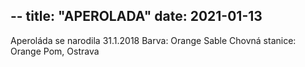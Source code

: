 --
title: "APEROLADA"
date: 2021-01-13
--
Aperoláda se narodila 31.1.2018
Barva: Orange Sable
Chovná stanice: Orange Pom, Ostrava

